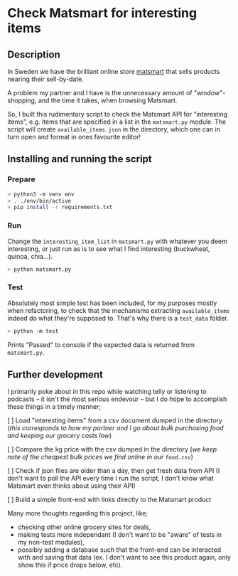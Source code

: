 # Check Matsmart for interesting items

## Description
In Sweden we have the brilliant online store [matsmart](www.matsmart.se) that sells products nearing their sell-by-date. 

A problem my partner and I have is the unnecessary amount of "window"-shopping, and the time it takes, when browsing Matsmart.

So, I built this rudimentary script to check the Matsmart API for "interesting items", e.g. items that are specified in a list in the `matsmart.py` module. The script will create `available_items.json` in the directory, which one can in turn open and format in ones favourite editor! 

## Installing and running the script
### Prepare
```sh
> python3 -m venv env
> . ./env/bin/active
> pip install -r requirements.txt
```

### Run
Change the `interesting_item_list` in `matsmart.py` with whatever you deem interesting, or just run as is to see what I find interesting (buckwheat, quinoa, chia...).

```sh
> python matsmart.py
```

### Test
Absolutely most simple test has been included, for my purposes mostly when refactoring, to check that the mechanisms extracting `available_items` indeed do what they're supposed to. That's why there is a `test_data` folder.

```sh
> python -m test
```

Prints "Passed" to console if the expected data is returned from `matsmart.py`.

## Further development
I primarily poke about in this repo while watching telly or listening to podcasts – it isn't the most serious endevour – but I do hope to accomplish these things in a timely manner;

[ ] Load "interesting items" from a csv document dumped in the directory (*this corresponds to how my partner and I go about bulk purchasing food and keeping our grocery costs low*)

[ ] Compare the kg price with the csv dumped in the directory (*we keep note of the cheapest bulk prices we find online in our `food.csv`*)

[ ] Check if json files are older than a day, then get fresh data from API (I don't want to poll the API every time I run the script, I don't know what Matsmart even thinks about using their API)

[ ] Build a simple front-end with links directly to the Matsmart product 

Many more thoughts regarding this project, like; 
- checking other online grocery sites for deals,
- making tests more independant (I don't want to be "aware" of tests in my non-test modules), 
- possibly adding a database such that the front-end can be interacted with and saving that data (ex. I don't want to see this product again, only show this if price drops below, etc).